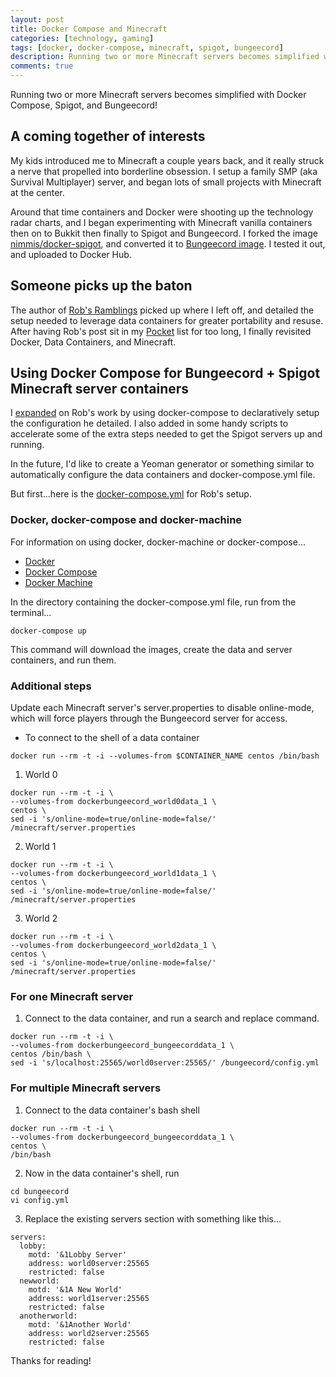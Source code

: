 ```yaml
---
layout: post
title: Docker Compose and Minecraft
categories: [technology, gaming]
tags: [docker, docker-compose, minecraft, spigot, bungeecord]
description: Running two or more Minecraft servers becomes simplified with Docker Compose, Spigot, and Bungeecord.
comments: true
---
```


Running two or more Minecraft servers becomes simplified with Docker Compose, Spigot, and Bungeecord!

## A coming together of interests

My kids introduced me to Minecraft a couple years back, and it really struck a nerve that propelled into borderline obsession.  I setup a family SMP (aka Survival Multiplayer) server, and began lots of small projects with Minecraft at the center.

Around that time containers and Docker were shooting up the technology radar charts, and I began experimenting with Minecraft vanilla containers then on to Bukkit then finally to Spigot and Bungeecord.  I forked the image [nimmis/docker-spigot](https://github.com/nimmis/docker-spigot), and converted it to [Bungeecord image](https://github.com/rehf27/docker-bungeecord).  I tested it out, and uploaded to Docker Hub.

## Someone picks up the baton

The author of [Rob's Ramblings](http://blog.irrelevant.com/2015/03/minecraft-spigot-bungeecord-and-docker.html) picked up where I left off, and detailed the setup needed to leverage data containers for greater portability and resuse.  After having Rob's post sit in my [Pocket](https://getpocket.com/) list for too long, I finally revisited Docker, Data Containers, and Minecraft.

## Using Docker Compose for Bungeecord + Spigot Minecraft server containers

I [expanded](https://github.com/rehf27/docker-bungeecord) on Rob's work by using docker-compose to declaratively setup the configuration he detailed.  I also added in some handy scripts to accelerate some of the extra steps needed to get the Spigot servers up and running.

In the future, I'd like to create a Yeoman generator or something similar to automatically configure the data containers and docker-compose.yml file.

But first...here is the [docker-compose.yml](https://github.com/rehf27/docker-bungeecord/blob/master/docker-compose.yml) for Rob's setup.

### Docker, docker-compose and docker-machine

For information on using docker, docker-machine or docker-compose...

- [Docker](https://docs.docker.com/engine/understanding-docker/)
- [Docker Compose](https://docs.docker.com/compose/overview/)
- [Docker Machine](https://docs.docker.com/machine/overview/)

In the directory containing the docker-compose.yml file, run from the terminal...

```
docker-compose up
```

This command will download the images, create the data and server containers, and run them.

### Additional steps

Update each Minecraft server's server.properties to disable online-mode, which will force players through the Bungeecord server for access.

- To connect to the shell of a data container

```
docker run --rm -t -i --volumes-from $CONTAINER_NAME centos /bin/bash
```

1. World 0

```
docker run --rm -t -i \
--volumes-from dockerbungeecord_world0data_1 \
centos \
sed -i 's/online-mode=true/online-mode=false/' /minecraft/server.properties
```
2. World 1

```
docker run --rm -t -i \
--volumes-from dockerbungeecord_world1data_1 \
centos \
sed -i 's/online-mode=true/online-mode=false/' /minecraft/server.properties
```

3. World 2

```
docker run --rm -t -i \
--volumes-from dockerbungeecord_world2data_1 \
centos \
sed -i 's/online-mode=true/online-mode=false/' /minecraft/server.properties
```

### For one Minecraft server

1. Connect to the data container, and run a search and replace command.

```
docker run --rm -t -i \
--volumes-from dockerbungeecord_bungeecorddata_1 \
centos /bin/bash \
sed -i 's/localhost:25565/world0server:25565/' /bungeecord/config.yml
```

### For multiple Minecraft servers
1. Connect to the data container's bash shell

```
docker run --rm -t -i \
--volumes-from dockerbungeecord_bungeecorddata_1 \
centos \
/bin/bash
```

2. Now in the data container's shell, run

```
cd bungeecord
vi config.yml
```

3. Replace the existing servers section with something like this...

```
servers:
  lobby:
    motd: '&1Lobby Server'
    address: world0server:25565
    restricted: false
  newworld:
    motd: '&1A New World'
    address: world1server:25565
    restricted: false
  anotherworld:
    motd: '&1Another World'
    address: world2server:25565
    restricted: false
```

Thanks for reading!
